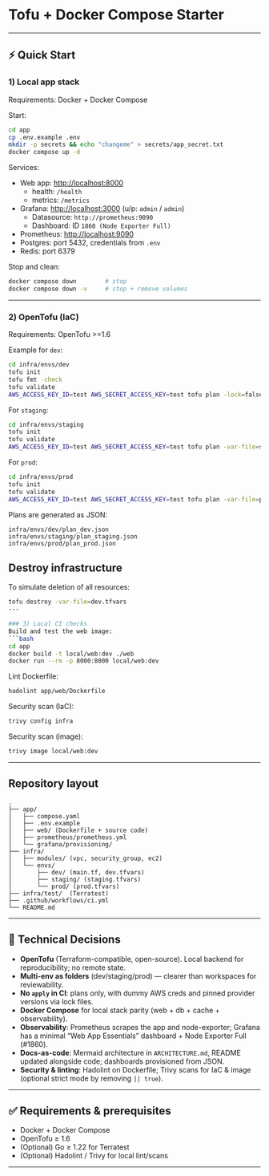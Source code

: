 # Tofu + Docker Compose Starter

---

## ⚡️ Quick Start

### 1) Local app stack
Requirements: Docker + Docker Compose

Start:
```bash
cd app
cp .env.example .env
mkdir -p secrets && echo "changeme" > secrets/app_secret.txt
docker compose up -d
```

Services:
- Web app: [http://localhost:8000](http://localhost:8000)  
  - health: `/health`  
  - metrics: `/metrics`
- Grafana: [http://localhost:3000](http://localhost:3000) (u/p: `admin` / `admin`)  
  - Datasource: `http://prometheus:9090`  
  - Dashboard: ID `1860 (Node Exporter Full)`
- Prometheus: [http://localhost:9090](http://localhost:9090)  
- Postgres: port 5432, credentials from `.env`  
- Redis: port 6379  

Stop and clean:
```bash
docker compose down        # stop
docker compose down -v     # stop + remove volumes
```

---

### 2) OpenTofu (IaC)
Requirements: OpenTofu >=1.6

Example for `dev`:
```bash
cd infra/envs/dev
tofu init
tofu fmt -check
tofu validate
AWS_ACCESS_KEY_ID=test AWS_SECRET_ACCESS_KEY=test tofu plan -lock=false -refresh=false -input=false -var-file=dev.tfvars
```

For `staging`:
```bash
cd infra/envs/staging
tofu init
tofu validate
AWS_ACCESS_KEY_ID=test AWS_SECRET_ACCESS_KEY=test tofu plan -var-file=staging.tfvars
```

For `prod`:
```bash
cd infra/envs/prod
tofu init
tofu validate
AWS_ACCESS_KEY_ID=test AWS_SECRET_ACCESS_KEY=test tofu plan -var-file=prod.tfvars
```

Plans are generated as JSON:
```
infra/envs/dev/plan_dev.json
infra/envs/staging/plan_staging.json
infra/envs/prod/plan_prod.json
```
## Destroy infrastructure
To simulate deletion of all resources:
```bash
tofu destroy -var-file=dev.tfvars
---

### 3) Local CI checks
Build and test the web image:
```bash
cd app
docker build -t local/web:dev ./web
docker run --rm -p 8000:8000 local/web:dev
```

Lint Dockerfile:
```bash
hadolint app/web/Dockerfile
```

Security scan (IaC):
```bash
trivy config infra
```

Security scan (image):
```bash
trivy image local/web:dev
```

---

##  Repository layout

```
.
├── app/                        
│   ├── compose.yaml
│   ├── .env.example
│   ├── web/ (Dockerfile + source code)
│   ├── prometheus/prometheus.yml
│   └── grafana/provisioning/
├── infra/                      
│   ├── modules/ (vpc, security_group, ec2)
│   └── envs/
│       ├── dev/ (main.tf, dev.tfvars)
│       ├── staging/ (staging.tfvars)
│       └── prod/ (prod.tfvars)
├── infra/test/  (Terratest)
├── .github/workflows/ci.yml
└── README.md
```

---
## 📝 Technical Decisions

- **OpenTofu** (Terraform-compatible, open-source). Local backend for reproducibility; no remote state.
- **Multi-env as folders** (dev/staging/prod) — clearer than workspaces for reviewability.
- **No `apply` in CI**: plans only, with dummy AWS creds and pinned provider versions via lock files.
- **Docker Compose** for local stack parity (web + db + cache + observability).
- **Observability**: Prometheus scrapes the app and node-exporter; Grafana has a minimal “Web App Essentials” dashboard + Node Exporter Full (#1860).
- **Docs-as-code**: Mermaid architecture in `ARCHITECTURE.md`, README updated alongside code; dashboards provisioned from JSON.
- **Security & linting**: Hadolint on Dockerfile; Trivy scans for IaC & image (optional strict mode by removing `|| true`).

---


## ✅ Requirements & prerequisites

- Docker + Docker Compose
- OpenTofu ≥ 1.6
- (Optional) Go ≥ 1.22 for Terratest
- (Optional) Hadolint / Trivy for local lint/scans

---

